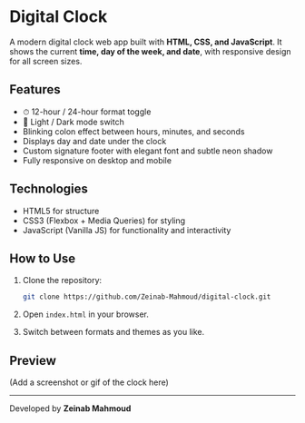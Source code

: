 # Digital Clock

A modern digital clock web app built with **HTML, CSS, and JavaScript**.
It shows the current **time, day of the week, and date**, with responsive design for all screen sizes.

## Features

* ⏱ 12-hour / 24-hour format toggle
* 🌙 Light / Dark mode switch
* Blinking colon effect between hours, minutes, and seconds
* Displays day and date under the clock
* Custom signature footer with elegant font and subtle neon shadow
* Fully responsive on desktop and mobile

## Technologies

* HTML5 for structure
* CSS3 (Flexbox + Media Queries) for styling
* JavaScript (Vanilla JS) for functionality and interactivity

## How to Use

1. Clone the repository:

   ```bash
   git clone https://github.com/Zeinab-Mahmoud/digital-clock.git
   ```
2. Open `index.html` in your browser.
3. Switch between formats and themes as you like.

## Preview

(Add a screenshot or gif of the clock here)

---

Developed by **Zeinab Mahmoud**
